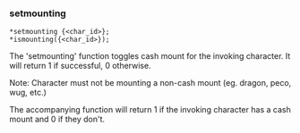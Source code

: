 ### setmounting
```
*setmounting {<char_id>};
*ismounting({<char_id>});
```

The 'setmounting' function toggles cash mount for the invoking character.
It will return 1 if successful, 0 otherwise.

Note: Character must not be mounting a non-cash mount (eg. dragon, peco, wug, etc.)

The accompanying function will return 1 if the invoking character has a
cash mount and 0 if they don't.
